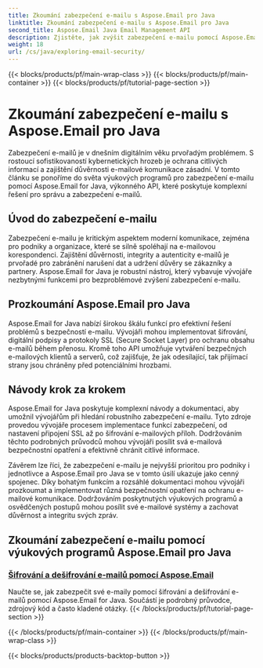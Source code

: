 ```yaml
---
title: Zkoumání zabezpečení e-mailu s Aspose.Email pro Java
linktitle: Zkoumání zabezpečení e-mailu s Aspose.Email pro Java
second_title: Aspose.Email Java Email Management API
description: Zjistěte, jak zvýšit zabezpečení e-mailu pomocí Aspose.Email pro Java. Prozkoumejte podrobné návody a osvědčené postupy.
weight: 18
url: /cs/java/exploring-email-security/
---
```


{{< blocks/products/pf/main-wrap-class >}}
{{< blocks/products/pf/main-container >}}
{{< blocks/products/pf/tutorial-page-section >}}

# Zkoumání zabezpečení e-mailu s Aspose.Email pro Java


Zabezpečení e-mailů je v dnešním digitálním věku prvořadým problémem. S rostoucí sofistikovaností kybernetických hrozeb je ochrana citlivých informací a zajištění důvěrnosti e-mailové komunikace zásadní. V tomto článku se ponoříme do světa výukových programů pro zabezpečení e-mailu pomocí Aspose.Email for Java, výkonného API, které poskytuje komplexní řešení pro správu a zabezpečení e-mailů.

## Úvod do zabezpečení e-mailu

Zabezpečení e-mailu je kritickým aspektem moderní komunikace, zejména pro podniky a organizace, které se silně spoléhají na e-mailovou korespondenci. Zajištění důvěrnosti, integrity a autenticity e-mailů je prvořadé pro zabránění narušení dat a udržení důvěry se zákazníky a partnery. Aspose.Email for Java je robustní nástroj, který vybavuje vývojáře nezbytnými funkcemi pro bezproblémové zvýšení zabezpečení e-mailu.

## Prozkoumání Aspose.Email pro Java

Aspose.Email for Java nabízí širokou škálu funkcí pro efektivní řešení problémů s bezpečností e-mailu. Vývojáři mohou implementovat šifrování, digitální podpisy a protokoly SSL (Secure Socket Layer) pro ochranu obsahu e-mailů během přenosu. Kromě toho API umožňuje vytváření bezpečných e-mailových klientů a serverů, což zajišťuje, že jak odesílající, tak přijímací strany jsou chráněny před potenciálními hrozbami.

## Návody krok za krokem

Aspose.Email for Java poskytuje komplexní návody a dokumentaci, aby umožnil vývojářům při hledání robustního zabezpečení e-mailu. Tyto zdroje provedou vývojáře procesem implementace funkcí zabezpečení, od nastavení připojení SSL až po šifrování e-mailových příloh. Dodržováním těchto podrobných průvodců mohou vývojáři posílit svá e-mailová bezpečnostní opatření a efektivně chránit citlivé informace.

Závěrem lze říci, že zabezpečení e-mailu je nejvyšší prioritou pro podniky i jednotlivce a Aspose.Email pro Java se v tomto úsilí ukazuje jako cenný spojenec. Díky bohatým funkcím a rozsáhlé dokumentaci mohou vývojáři prozkoumat a implementovat různá bezpečnostní opatření na ochranu e-mailové komunikace. Dodržováním poskytnutých výukových programů a osvědčených postupů mohou posílit své e-mailové systémy a zachovat důvěrnost a integritu svých zpráv.

## Zkoumání zabezpečení e-mailu pomocí výukových programů Aspose.Email pro Java
### [Šifrování a dešifrování e-mailů pomocí Aspose.Email](./email-encryption-and-decryption/)
Naučte se, jak zabezpečit své e-maily pomocí šifrování a dešifrování e-mailů pomocí Aspose.Email for Java. Součástí je podrobný průvodce, zdrojový kód a často kladené otázky.
{{< /blocks/products/pf/tutorial-page-section >}}

{{< /blocks/products/pf/main-container >}}
{{< /blocks/products/pf/main-wrap-class >}}

{{< blocks/products/products-backtop-button >}}
